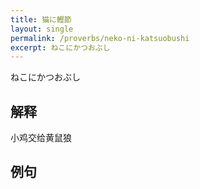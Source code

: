 ```yaml
---
title: 猫に鰹節
layout: single
permalink: /proverbs/neko-ni-katsuobushi
excerpt: ねこにかつおぶし
---
```


ねこにかつおぶし

## 解释

小鸡交给黄鼠狼

## 例句

